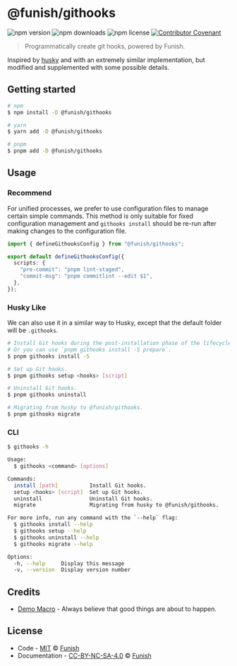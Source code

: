 # @funish/githooks

![npm version](https://img.shields.io/npm/v/@funish/githooks)
![npm downloads](https://img.shields.io/npm/dw/@funish/githooks)
![npm license](https://img.shields.io/npm/l/@funish/githooks)
[![Contributor Covenant](https://img.shields.io/badge/Contributor%20Covenant-2.1-4baaaa.svg)](https://www.contributor-covenant.org/version/2/1/code_of_conduct/)

> Programmatically create git hooks, powered by Funish.

Inspired by [husky](https://github.com/typicode/husky) and with an extremely similar implementation, but modified and supplemented with some possible details.

## Getting started

```bash
# npm
$ npm install -D @funish/githooks

# yarn
$ yarn add -D @funish/githooks

# pnpm
$ pnpm add -D @funish/githooks
```

## Usage

### Recommend

For unified processes, we prefer to use configuration files to manage certain simple commands. This method is only suitable for fixed configuration management and `githooks install` should be re-run after making changes to the configuration file.

```ts
import { defineGithooksConfig } from "@funish/githooks";

export default defineGithooksConfig({
  scripts: {
    "pre-commit": "pnpm lint-staged",
    "commit-msg": "pnpm commitlint --edit $1",
  },
});
```

### Husky Like

We can also use it in a similar way to Husky, except that the default folder will be `.githooks`.

```bash
# Install Git hooks during the post-installation phase of the lifecycle.
# Or you can use `pnpm githooks install -S prepare`.
$ pnpm githooks install -S

# Set up Git hooks.
$ pnpm githooks setup <hooks> [script]

# Uninstall Git hooks.
$ pnpm githooks uninstall

# Migrating from husky to @funish/githooks.
$ pnpm githooks migrate
```

### CLI

```bash
$ githooks -h

Usage:
  $ githooks <command> [options]

Commands:
  install [path]          Install Git hooks.
  setup <hooks> [script]  Set up Git hooks.
  uninstall               Uninstall Git hooks.
  migrate                 Migrating from husky to @funish/githooks.

For more info, run any command with the `--help` flag:
  $ githooks install --help
  $ githooks setup --help
  $ githooks uninstall --help
  $ githooks migrate --help

Options:
  -h, --help     Display this message
  -v, --version  Display version number
```

## Credits

- [Demo Macro](https://github.com/DemoMacro) - Always believe that good things are about to happen.

## License

- Code - [MIT](LICENSE) &copy; [Funish](https://funish.net/)
- Documentation - [CC-BY-NC-SA-4.0](https://creativecommons.org/licenses/by-nc-sa/4.0/) &copy; [Funish](https://funish.net/)
